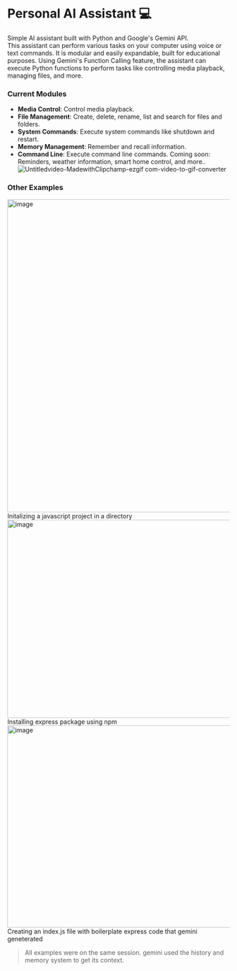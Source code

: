 <!-- # Personal AI Assistant

Welcome to the Personal AI Assistant project! This assistant is designed to help you control various aspects of your computer and perform tasks using voice or text commands. Built using Python and the Ollama library, this project is modular and easily expandable. I designed this project to be a fun and educational way to learn about AI and voice recognition (in the future 👀).
> ❗ Requires Ollama to work. uses Ollama ai models on your computer in order to identify commands. ❗

![Personal AI Assistant Demo](https://i.imgur.com/1mMf4UW.gif)

## Table of Contents

- [Features](#features)
- [Installation](#installation)
- [Contributing](#contributing)
- [Adding New Modules](#adding-new-modules)

## Features

- Control media playback (e.g., Spotify).
- Manage files and folders (create, delete, rename, list, etc).
- Perform system commands (shutdown, restart, etc).
- Manage reminders and to-do lists. (coming soon)
- Retrieve weather information. (coming soon)
- And more!

## Installation

Coming soon!

## Contributing

Any contributions you make are **greatly appreciated**. If you have any suggestions, bug reports, or feature requests, please open an issue or create a pull request.

> I know this project is still in its early stages, so I'll be very greatful for any infrastructural changes in the codebase that you think would make it easier to work with!

Also, if you'd like to contribute a new module, please see the [Adding New Modules](#adding-new-modules) section.

## Adding New Modules

To contribute a new module, follow these steps:

- Create a new Python file in the `modules` directory. name it based on the module (e.g., `weather.py`).
- Implement the module using the following template:
  ```python
    def modulename_control(command):
        if "keyword" in command:
            # do something
        else:
            print("Module_name command not recognized.")
  ```

<!--
To get started with the Personal AI Assistant, follow these steps:

1. **Clone the repository:**

   ```bash
   git clone https://github.com/yourusername/personal-ai-assistant.git
   cd personal-ai-assistant
   ``` -->

# Personal AI Assistant 💻

Simple AI assistant built with Python and Google's Gemini API. <br>
This assistant can perform various tasks on your computer using voice or text commands. It is modular and easily expandable, built for educational purposes.
Using Gemini's Function Calling feature, the assistant can execute Python functions to perform tasks like controlling media playback, managing files, and more.

### Current Modules

- **Media Control**: Control media playback.
- **File Management**: Create, delete, rename, list and search for files and folders.
- **System Commands**: Execute system commands like shutdown and restart.
- **Memory Management**: Remember and recall information.
- **Command Line**: Execute command line commands.
  Coming soon: Reminders, weather information, smart home control, and more..
![Untitledvideo-MadewithClipchamp-ezgif com-video-to-gif-converter](https://github.com/user-attachments/assets/f97ebf02-e275-4e61-8568-1b0933acd6e6)

### Other Examples
<img width="1737" height="709" alt="image" src="https://github.com/user-attachments/assets/10853a67-9be4-4459-9421-d0fbb528c61c" />
Initalizing a javascript project in a directory

<img width="1743" height="449" alt="image" src="https://github.com/user-attachments/assets/296b74f3-3d2f-4062-9bc3-fd0321eb4d0b" />
Installing express package using npm

<img width="1750" height="458" alt="image" src="https://github.com/user-attachments/assets/f55a9970-7fd8-4418-9445-11c3fd6a23e5" />
Creating an index.js file with boilerplate express code that gemini geneterated

> All examples were on the same session. gemini used the history and memory system to get its context.
